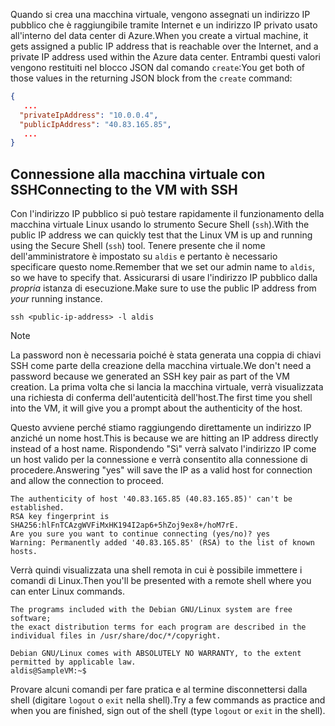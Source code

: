 <span data-ttu-id="632dd-101">Quando si crea una macchina virtuale, vengono assegnati un indirizzo IP pubblico che è raggiungibile tramite Internet e un indirizzo IP privato usato all'interno del data center di Azure.</span><span class="sxs-lookup"><span data-stu-id="632dd-101">When you create a virtual machine, it gets assigned a public IP address that is reachable over the Internet, and a private IP address used within the Azure data center.</span></span> <span data-ttu-id="632dd-102">Entrambi questi valori vengono restituiti nel blocco JSON dal comando `create`:</span><span class="sxs-lookup"><span data-stu-id="632dd-102">You get both of those values in the returning JSON block from the `create` command:</span></span>

```json
{
   ...
  "privateIpAddress": "10.0.0.4",
  "publicIpAddress": "40.83.165.85",
   ...
}
```

## <a name="connecting-to-the-vm-with-ssh"></a><span data-ttu-id="632dd-103">Connessione alla macchina virtuale con SSH</span><span class="sxs-lookup"><span data-stu-id="632dd-103">Connecting to the VM with SSH</span></span>

<span data-ttu-id="632dd-104">Con l'indirizzo IP pubblico si può testare rapidamente il funzionamento della macchina virtuale Linux usando lo strumento Secure Shell (`ssh`).</span><span class="sxs-lookup"><span data-stu-id="632dd-104">With the public IP address we can quickly test that the Linux VM is up and running using the Secure Shell (`ssh`) tool.</span></span> <span data-ttu-id="632dd-105">Tenere presente che il nome dell'amministratore è impostato su `aldis` e pertanto è necessario specificare questo nome.</span><span class="sxs-lookup"><span data-stu-id="632dd-105">Remember that we set our admin name to `aldis`, so we have to specify that.</span></span> <span data-ttu-id="632dd-106">Assicurarsi di usare l'indirizzo IP pubblico dalla _propria_ istanza di esecuzione.</span><span class="sxs-lookup"><span data-stu-id="632dd-106">Make sure to use the public IP address from _your_ running instance.</span></span>

```azurecli
ssh <public-ip-address> -l aldis
```

> [!NOTE]
> <span data-ttu-id="632dd-107">La password non è necessaria poiché è stata generata una coppia di chiavi SSH come parte della creazione della macchina virtuale.</span><span class="sxs-lookup"><span data-stu-id="632dd-107">We don't need a password because we generated an SSH key pair as part of the VM creation.</span></span> <span data-ttu-id="632dd-108">La prima volta che si lancia la macchina virtuale, verrà visualizzata una richiesta di conferma dell'autenticità dell'host.</span><span class="sxs-lookup"><span data-stu-id="632dd-108">The first time you shell into the VM, it will give you a prompt about the authenticity of the host.</span></span> 
> 
> <span data-ttu-id="632dd-109">Questo avviene perché stiamo raggiungendo direttamente un indirizzo IP anziché un nome host.</span><span class="sxs-lookup"><span data-stu-id="632dd-109">This is because we are hitting an IP address directly instead of a host name.</span></span> <span data-ttu-id="632dd-110">Rispondendo "Sì" verrà salvato l'indirizzo IP come un host valido per la connessione e verrà consentito alla connessione di procedere.</span><span class="sxs-lookup"><span data-stu-id="632dd-110">Answering "yes" will save the IP as a valid host for connection and allow the connection to proceed.</span></span>

```output
The authenticity of host '40.83.165.85 (40.83.165.85)' can't be established.
RSA key fingerprint is SHA256:hlFnTCAzgWVFiMxHK194I2ap6+5hZoj9ex8+/hoM7rE.
Are you sure you want to continue connecting (yes/no)? yes
Warning: Permanently added '40.83.165.85' (RSA) to the list of known hosts.
```

<span data-ttu-id="632dd-111">Verrà quindi visualizzata una shell remota in cui è possibile immettere i comandi di Linux.</span><span class="sxs-lookup"><span data-stu-id="632dd-111">Then you'll be presented with a remote shell where you can enter Linux commands.</span></span>

```output
The programs included with the Debian GNU/Linux system are free software;
the exact distribution terms for each program are described in the
individual files in /usr/share/doc/*/copyright.

Debian GNU/Linux comes with ABSOLUTELY NO WARRANTY, to the extent
permitted by applicable law.
aldis@SampleVM:~$
```

<span data-ttu-id="632dd-112">Provare alcuni comandi per fare pratica e al termine disconnettersi dalla shell (digitare `logout` o `exit` nella shell).</span><span class="sxs-lookup"><span data-stu-id="632dd-112">Try a few commands as practice and when you are finished, sign out of the shell (type `logout` or `exit` in the shell).</span></span>